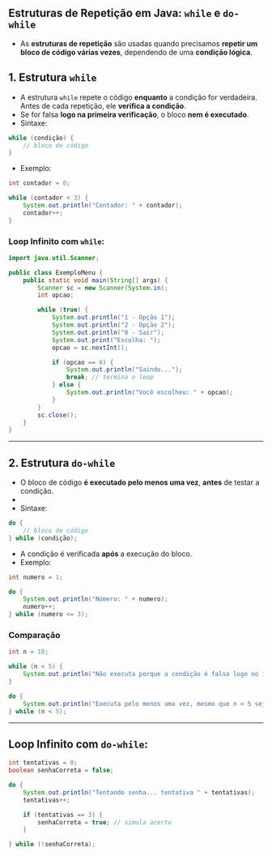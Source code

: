 ## Estruturas de Repetição em Java: `while` e `do-while`
- As **estruturas de repetição** são usadas quando precisamos **repetir um bloco de código várias vezes**, dependendo de uma **condição lógica**.


## 1. Estrutura `while`
- A estrutura `while` repete o código **enquanto** a condição for verdadeira.
Antes de cada repetição, ele **verifica a condição**.
- Se for falsa **logo na primeira verificação**, o bloco **nem é executado**.
- Sintaxe:

```java
while (condição) {
    // bloco de código
}
```

- Exemplo:
```java
int contador = 0;

while (contador < 3) {
    System.out.println("Contador: " + contador);
    contador++;
}
```

### Loop Infinito com `while`:

```java
import java.util.Scanner;

public class ExemploMenu {
    public static void main(String[] args) {
        Scanner sc = new Scanner(System.in);
        int opcao;

        while (true) {
            System.out.println("1 - Opção 1");
            System.out.println("2 - Opção 2");
            System.out.println("0 - Sair");
            System.out.print("Escolha: ");
            opcao = sc.nextInt();

            if (opcao == 0) {
                System.out.println("Saindo...");
                break; // termina o loop
            } else {
                System.out.println("Você escolheu: " + opcao);
            }
        }
        sc.close();
    }
}
```

---

## 2. Estrutura `do-while`
- O bloco de código **é executado pelo menos uma vez**, **antes** de testar a condição.
- 
- Sintaxe:

```java
do {
    // bloco de código
} while (condição);
```
- A condição é verificada **após** a execução do bloco.
- Exemplo:

```java
int numero = 1;

do {
    System.out.println("Número: " + numero);
    numero++;
} while (numero <= 3);
```



### Comparação

```java
int n = 10;

while (n < 5) {
    System.out.println("Não executa porque a condição é falsa logo no início.");
}

do {
    System.out.println("Executa pelo menos uma vez, mesmo que n < 5 seja falso.");
} while (n < 5);
```

---

## Loop Infinito com `do-while`:

```java
int tentativas = 0;
boolean senhaCorreta = false;

do {
    System.out.println("Tentando senha... tentativa " + tentativas);
    tentativas++;

    if (tentativas == 3) {
        senhaCorreta = true; // simula acerto
    }

} while (!senhaCorreta);
```
